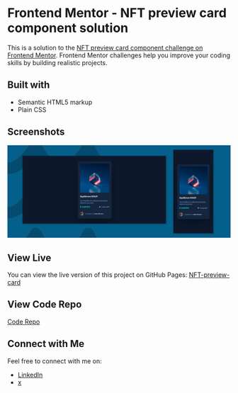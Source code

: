 # Frontend Mentor - NFT preview card component solution

This is a solution to the [NFT preview card component challenge on Frontend Mentor](https://www.frontendmentor.io/challenges/nft-preview-card-component-SbdUL_w0U). Frontend Mentor challenges help you improve your coding skills by building realistic projects. 

## Built with

- Semantic HTML5 markup
- Plain CSS


## Screenshots

![Screenshot](img/screenshot.png)

## View Live

You can view the live version of this project on GitHub Pages: [NFT-preview-card](https://iamupo.github.io/FrontendMentor-Solutions/NFT-preview-card/)

## View Code Repo

[Code Repo](https://github.com/IamUPO/FrontendMentor-Solutions/edit/main/NFT-preview-card)

## Connect with Me

Feel free to connect with me on:

- [LinkedIn](https://www.linkedin.com/in/iamupo/)
- [x](https://www.x.com/iamupo/)
